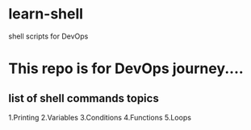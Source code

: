 # learn-shell
shell scripts for DevOps
# This repo is for DevOps journey.... 

## list of shell commands topics

1.Printing 
2.Variables
3.Conditions
4.Functions
5.Loops